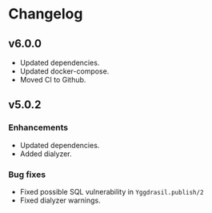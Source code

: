 # Changelog

## v6.0.0

  * Updated dependencies.
  * Updated docker-compose.
  * Moved CI to Github.

## v5.0.2

### Enhancements

  * Updated dependencies.
  * Added dialyzer.

### Bug fixes

  * Fixed possible SQL vulnerability in `Yggdrasil.publish/2`
  * Fixed dialyzer warnings.
